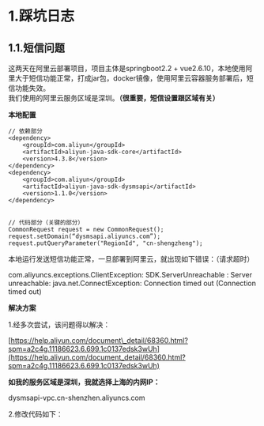 # 1.踩坑日志

## 1.1.短信问题

这两天在阿里云部署项目，项目主体是springboot2.2 + vue2.6.10，本地使用阿里大于短信功能正常，打成jar包，docker镜像，使用阿里云容器服务部署后，短信功能失效。  
我们使用的阿里云服务区域是深圳。**（很重要，短信设置跟区域有关）**

**本地配置**

```
// 依赖部分
<dependency>
    <groupId>com.aliyun</groupId>
    <artifactId>aliyun-java-sdk-core</artifactId>
    <version>4.3.8</version>
</dependency>
<dependency>
    <groupId>com.aliyun</groupId>
    <artifactId>aliyun-java-sdk-dysmsapi</artifactId>
    <version>1.1.0</version>
</dependency>


// 代码部分（关键的部分）
CommonRequest request = new CommonRequest();
request.setDomain(“dysmsapi.aliyuncs.com”);
request.putQueryParameter("RegionId", "cn-shengzheng");
```

本地运行发送短信功能正常，一旦部署到阿里云，就出现如下错误：（请求超时）

com.aliyuncs.exceptions.ClientException: SDK.ServerUnreachable : Server unreachable: java.net.ConnectException: Connection timed out \(Connection timed out\)

**解决方案**

1.经多次尝试，该问题得以解决：

[https://help.aliyun.com/document\_detail/68360.html?spm=a2c4g.11186623.6.699.1c0137edsk3wUh](https://help.aliyun.com/document_detail/68360.html?spm=a2c4g.11186623.6.699.1c0137edsk3wUh)

**如我的服务区域是深圳，我就选择上海的内网IP：**

dysmsapi-vpc.cn-shenzhen.aliyuncs.com

2.修改代码如下：

